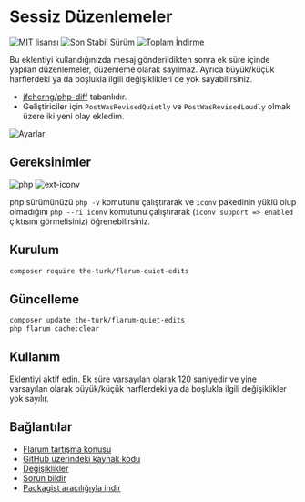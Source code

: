 # Sessiz Düzenlemeler

[![MIT lisansı](https://img.shields.io/badge/license-MIT-blue.svg)](https://github.com/the-turk/flarum-quiet-edits/blob/master/LICENSE) [![Son Stabil Sürüm](https://img.shields.io/packagist/v/the-turk/flarum-quiet-edits.svg)](https://packagist.org/packages/the-turk/flarum-quiet-edits) [![Toplam İndirme](https://img.shields.io/packagist/dt/the-turk/flarum-quiet-edits.svg)](https://packagist.org/packages/the-turk/flarum-quiet-edits)

Bu eklentiyi kullandığınızda mesaj gönderildikten sonra ek süre içinde yapılan düzenlemeler, düzenleme olarak sayılmaz. Ayrıca büyük/küçük harflerdeki ya da boşlukla ilgili değişiklikleri de yok sayabilirsiniz.

- [jfcherng/php-diff](https://github.com/jfcherng/php-diff) tabanlıdır.
- Geliştiriciler için `PostWasRevisedQuietly` ve `PostWasRevisedLoudly` olmak üzere iki yeni olay ekledim.

![Ayarlar](https://i.imgur.com/MZNqmCR.png)

## Gereksinimler

![php](https://img.shields.io/badge/php-%5E7.1.3-blue?style=flat-square) ![ext-iconv](https://img.shields.io/badge/ext-iconv-brightgreen?style=flat-square)

php sürümünüzü `php -v` komutunu çalıştırarak ve `iconv` pakedinin yüklü olup olmadığını `php --ri iconv` komutunu çalıştırarak (`iconv support => enabled` çıktısını görmelisiniz) öğrenebilirsiniz.

## Kurulum

```bash
composer require the-turk/flarum-quiet-edits
```

## Güncelleme

```bash
composer update the-turk/flarum-quiet-edits
php flarum cache:clear
```

## Kullanım

Eklentiyi aktif edin. Ek süre varsayılan olarak 120 saniyedir ve yine varsayılan olarak büyük/küçük harflerdeki ya da boşlukla ilgili değişiklikler yok sayılır.

## Bağlantılar

- [Flarum tartışma konusu](https://discuss.flarum.org/d/22916-quiet-edits)
- [GitHub üzerindeki kaynak kodu](https://github.com/the-turk/flarum-quiet-edits)
- [Değişiklikler](https://github.com/the-turk/flarum-quiet-edits/blob/master/CHANGELOG.md)
- [Sorun bildir](https://github.com/the-turk/flarum-quiet-edits/issues)
- [Packagist aracılığıyla indir](https://packagist.org/packages/the-turk/flarum-quiet-edits)